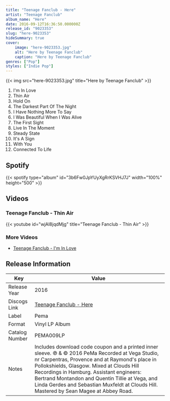 ```yaml
---
title: "Teenage Fanclub - Here"
artist: "Teenage Fanclub"
album_name: "Here"
date: 2016-09-12T16:36:50.000000Z
release_id: "9023353"
slug: "here-9023353"
hideSummary: true
cover:
    image: "here-9023353.jpg"
    alt: "Here by Teenage Fanclub"
    caption: "Here by Teenage Fanclub"
genres: ["Pop"]
styles: ["Indie Pop"]
---
```


{{< img src="here-9023353.jpg" title="Here by Teenage Fanclub" >}}

<!-- section break -->

1. I'm In Love
2. Thin Air
3. Hold On
4. The Darkest Part Of The Night
5. I Have Nothing More To Say
6. I Was Beautiful When I Was Alive
7. The First Sight
8. Live In The Moment
9. Steady State
10. It's A Sign
11. With You
12. Connected To Life

<!-- section break -->


## Spotify
{{< spotify type="album" id="3b6Fw0JpYUyXgRrKSVHJ7J" width="100%" height="500" >}}



## Videos
### Teenage Fanclub - Thin Air
{{< youtube id="wjAl8jqdMjg" title="Teenage Fanclub - Thin Air" >}}<br>

### More Videos

- [Teenage Fanclub - I'm In Love](https://www.youtube.com/watch?v=FDOLKSp2AWU)


## Release Information
|  Key           | Value                                                |
| ---------------| ---------------------------------------------------- |
| Release Year   | 2016                                   |
| Discogs Link   | [Teenage Fanclub - Here](https://www.discogs.com/release/9023353-Teenage-Fanclub-Here) |
| Label          | Pema |
| Format         | Vinyl LP Album |
| Catalog Number | PEMA009LP |
| Notes | Includes download code coupon and a printed inner sleeve.  ℗ & © 2016 PeMa  Recorded at Vega Studio, nr Carpentras, Provence and at Raymond's place in Pollokshields, Glasgow. Mixed at Clouds Hill Recordings in Hamburg. Assistant engineers: Bertrand Montandon and Quentin Tillie at Vega, and Linda Gerdes and Sebastian Muxfeldt at Clouds Hill. Mastered by Sean Magee at Abbey Road. |